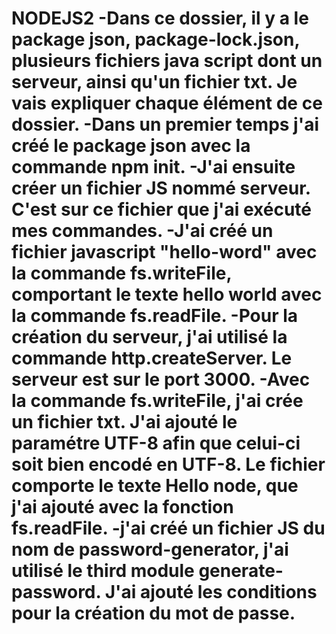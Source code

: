 # NODEJS2 -Dans ce dossier, il y a le package json, package-lock.json, plusieurs fichiers java script dont un serveur, ainsi qu'un fichier txt. Je vais expliquer chaque élément de ce dossier. -Dans un premier temps j'ai créé le package json avec la commande npm init. -J'ai ensuite créer un fichier JS nommé serveur. C'est sur ce fichier que j'ai exécuté mes commandes. -J'ai créé un fichier javascript "hello-word" avec la commande fs.writeFile, comportant le texte hello world avec la commande fs.readFile. -Pour la création du serveur, j'ai utilisé la commande http.createServer. Le serveur est sur le port 3000. -Avec la commande fs.writeFile, j'ai crée un fichier txt. J'ai ajouté le paramétre UTF-8 afin que celui-ci soit bien encodé en UTF-8. Le fichier comporte le texte Hello node, que j'ai ajouté avec la fonction fs.readFile. -j'ai créé un fichier JS du nom de password-generator, j'ai utilisé le third module generate-password. J'ai ajouté les conditions pour la création du mot de passe.
